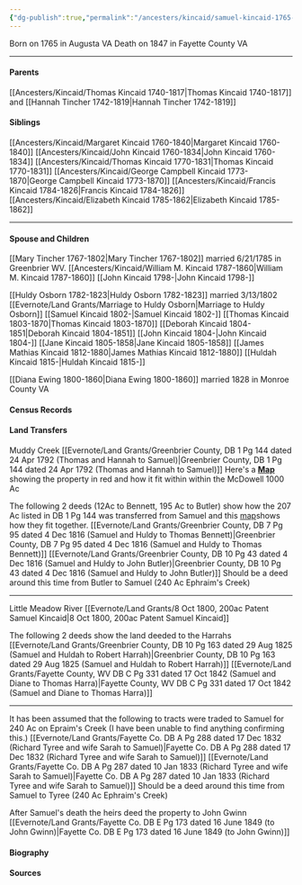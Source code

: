 ```yaml
---
{"dg-publish":true,"permalink":"/ancesters/kincaid/samuel-kincaid-1765-1847/"}
---
```


Born on 1765 in Augusta VA
Death on 1847 in Fayette County VA

---
#### Parents
[[Ancesters/Kincaid/Thomas Kincaid 1740-1817\|Thomas Kincaid 1740-1817]] and [[Hannah Tincher 1742-1819\|Hannah Tincher 1742-1819]]
#### Siblings
[[Ancesters/Kincaid/Margaret Kincaid 1760-1840\|Margaret Kincaid 1760-1840]]
[[Ancesters/Kincaid/John Kincaid 1760-1834\|John Kincaid 1760-1834]]
[[Ancesters/Kincaid/Thomas Kincaid 1770-1831\|Thomas Kincaid 1770-1831]]
[[Ancesters/Kincaid/George Campbell Kincaid 1773-1870\|George Campbell Kincaid 1773-1870]]
[[Ancesters/Kincaid/Francis Kincaid 1784-1826\|Francis Kincaid 1784-1826]]
[[Ancesters/Kincaid/Elizabeth Kincaid 1785-1862\|Elizabeth Kincaid 1785-1862]]

---
#### Spouse and Children
[[Mary Tincher 1767-1802\|Mary Tincher 1767-1802]] married 6/21/1785 in Greenbrier WV.
[[Ancesters/Kincaid/William M. Kincaid 1787-1860\|William M. Kincaid 1787-1860]]
[[John Kincaid 1798-\|John Kincaid 1798-]]

[[Huldy Osborn 1782-1823\|Huldy Osborn 1782-1823]] married 3/13/1802  [[Evernote/Land Grants/Marriage to Huldy Osborn\|Marriage to Huldy Osborn]]
[[Samuel Kincaid 1802-\|Samuel Kincaid 1802-]]
[[Thomas Kincaid 1803-1870\|Thomas Kincaid 1803-1870]]
[[Deborah Kincaid 1804-1851\|Deborah Kincaid 1804-1851]]
[[John Kincaid 1804-\|John Kincaid 1804-]]
[[Jane Kincaid 1805-1858\|Jane Kincaid 1805-1858]]
[[James Mathias Kincaid 1812-1880\|James Mathias Kincaid 1812-1880]]
[[Huldah Kincaid 1815-\|Huldah Kincaid 1815-]]

[[Diana Ewing 1800-1860\|Diana Ewing 1800-1860]] married 1828 in Monroe County VA

#### Census Records

#### Land Transfers
Muddy Creek
[[Evernote/Land Grants/Greenbrier County, DB 1 Pg 144 dated 24 Apr 1792 (Thomas and Hannah to Samuel)\|Greenbrier County, DB 1 Pg 144 dated 24 Apr 1792 (Thomas and Hannah to Samuel)]]
Here's a **[Map](https://drive.google.com/open?id=1Ovf8lrLFB4BTWTWKfye1fDldFYQ&usp=sharing)** showing the property in red and how it fit within within the McDowell 1000 Ac

The following 2 deeds (12Ac to Bennett, 195 Ac to Butler) show how the 207 Ac listed in DB 1 Pg 144 was transferred from Samuel and this [map](https://www.google.com/maps/d/edit?mid=1jr6PpFN_5rfXCAzAiAUWEf9H2zY&ll=37.80694748007256%2C-80.61598907681034&z=13)shows how they fit together.
[[Evernote/Land Grants/Greenbrier County, DB 7 Pg 95 dated 4 Dec 1816 (Samuel and Huldy to Thomas Bennett)\|Greenbrier County, DB 7 Pg 95 dated 4 Dec 1816 (Samuel and Huldy to Thomas Bennett)]] 
[[Evernote/Land Grants/Greenbrier County, DB 10 Pg 43 dated 4 Dec 1816 (Samuel and Huldy to John Butler)\|Greenbrier County, DB 10 Pg 43 dated 4 Dec 1816 (Samuel and Huldy to John Butler)]]
Should be a deed around this time from Butler to Samuel (240 Ac Ephraim's Creek)

---
Little Meadow River
[[Evernote/Land Grants/8 Oct 1800, 200ac Patent Samuel Kincaid\|8 Oct 1800, 200ac Patent Samuel Kincaid]]

The following 2 deeds show the land deeded to the Harrahs
[[Evernote/Land Grants/Greenbrier County, DB 10 Pg 163 dated 29 Aug 1825 (Samuel and Huldah to Robert Harrah)\|Greenbrier County, DB 10 Pg 163 dated 29 Aug 1825 (Samuel and Huldah to Robert Harrah)]]
[[Evernote/Land Grants/Fayette County, WV DB C Pg 331 dated 17 Oct 1842 (Samuel and Diane to Thomas Harra)\|Fayette County, WV DB C Pg 331 dated 17 Oct 1842 (Samuel and Diane to Thomas Harra)]]

---
It has been assumed that the following to tracts were traded to Samuel for 240 Ac on Epraim's Creek (I have been unable to find anything confirming this.)
[[Evernote/Land Grants/Fayette Co. DB A Pg 288 dated 17 Dec 1832 (Richard Tyree and wife Sarah to Samuel)\|Fayette Co. DB A Pg 288 dated 17 Dec 1832 (Richard Tyree and wife Sarah to Samuel)]]
[[Evernote/Land Grants/Fayette Co. DB A Pg 287 dated 10 Jan 1833 (Richard Tyree and wife Sarah to Samuel)\|Fayette Co. DB A Pg 287 dated 10 Jan 1833 (Richard Tyree and wife Sarah to Samuel)]]
Should be a deed around this time from Samuel to Tyree (240 Ac Ephraim's Creek)

After Samuel's death the heirs deed the property to John Gwinn
[[Evernote/Land Grants/Fayette Co. DB E Pg 173 dated 16 June 1849 (to John Gwinn)\|Fayette Co. DB E Pg 173 dated 16 June 1849 (to John Gwinn)]]
#### Biography

#### Sources


